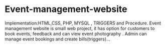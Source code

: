 # Event-management-website
Implementation:HTML,CSS, PHP, MYSQL , TRIGGERS and Procedure.
Event management website is small web project, it has option for customers to book events, feedback and can view event photography . Admin can manage event bookings and create bills(triggers)... 
